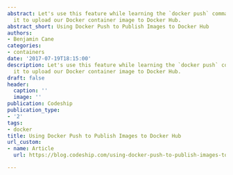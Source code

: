 ```yaml
---
abstract: Let's use this feature while learning the `docker push` command and using
  it to upload our Docker container image to Docker Hub.
abstract_short: Using Docker Push to Publish Images to Docker Hub
authors:
- Benjamin Cane
categories:
- containers
date: '2017-07-19T18:15:00'
description: Let's use this feature while learning the `docker push` command and using
  it to upload our Docker container image to Docker Hub.
draft: false
header:
  caption: ''
  image: ''
publication: Codeship
publication_type:
- '2'
tags:
- docker
title: Using Docker Push to Publish Images to Docker Hub
url_custom:
- name: Article
  url: https://blog.codeship.com/using-docker-push-to-publish-images-to-dockerhub/

---
```

